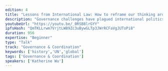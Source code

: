 ```yaml
---
edition: 4
title: "Lessons from International Law: How to reframe our thinking around crypto governance"
description: "Governance challenges have plagued international politics since the beginning of time. As we think about governance in crypto, it's critical to understand the history of politics and law - because governance is inherently about human nature and behavior. Whether it's smart contracts, proof of stake, centralized nodes, or miner consolidation concerns, these are all rooted in age-old governance problems presented in a new form. In my presentation, I will cover the foundational principles of international law, its evolution, and how we can take those lessons and context and think about governance from a new perspective. Specifically, I will use examples of current global governance organization such as the UN (and its predecessor, the League of Nations), the ICJ (International Court of Justice), and the lessons that these organizations hold for the emerging field of crypto governance."
youtubeUrl: "https://youtu.be/_0RSB8lrGYY"
ipfsHash: "QmTKLLrwm7VrjtLW89Zc3uBywGLTp3JWrRCFaVgJUToPi8"
duration: 956
expertise: "Beginner"
type: "Talk"
track: "Governance & Coordination"
keywords: ['history','UN','global']
tags: ['Governance & Coordination']
speakers: ['Katherine Wu']
---
```

